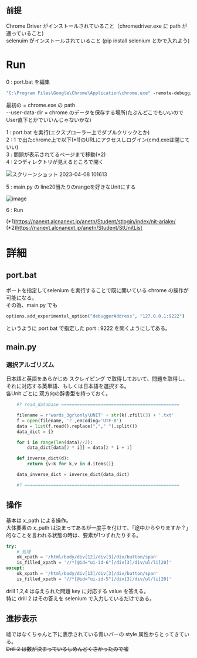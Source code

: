 ## 前提
Chrome Driver がインストールされていること（chromedriver.exe に path が通っていること)  
selenuim がインストールされていること (pip install selenium とかで入れよう)

# Run
0 : port.bat を編集  

```bat:port.bat
"C:\Program Files\Google\Chrome\Application\chrome.exe" -remote-debugging-port=9222 --user-data-dir="C:\Users\kpp01\"
```

最初の = chrome.exe の path  
--user-data-dir = chrome のデータを保存する場所(たぶんどこでもいいのでUser直下とかでいいんじゃないかな)  

1 : port.bat を実行(エクスプローラー上でダブルクリックとか)  
2 : 1 で出たchrome上で以下(*1)のURLにアクセスしログイン(cmd.exeは閉じていい)  
3 : 問題が表示されてるページまで移動(*2)  
4 : 2つディレクトリが見えるところで開く  

![スクリーンショット 2023-04-08 101613](https://user-images.githubusercontent.com/76511273/230697148-d20f43a9-cccf-4feb-9735-6cdd558301f1.png)

5 : main.py の line20当たりのrangeを好きなUnitにする  

![image](https://user-images.githubusercontent.com/76511273/230697815-9c94ab28-e3e8-4943-8f4c-49bf90d8a363.png)

6 : Run  

(*1)https://nanext.alcnanext.jp/anetn/Student/stlogin/index/nit-ariake/  
(*2)https://nanext.alcnanext.jp/anetn/Student/StUnitList  

# 詳細
## port.bat
ポートを指定してselenium を実行することで既に開いている chrome の操作が可能になる。  
その為、main.py でも

```bat:port.bat
options.add_experimental_option("debuggerAddress", "127.0.0.1:9222")
```

というように port.bat で指定した port : 9222 を開くようにしてある。

## main.py
### 選択アルゴリズム
日本語と英語をあらかじめ スクレイピング で取得しておいて、問題を取得し、それに対応する英単語、もしくは日本語を選択する。  
各Unit ごとに 双方向の辞書型を持っておく。

```py:main.py
    #? read_database =============================================

    filename = r'words_3gr\only\UNIT' + str(k).zfill(3) + '.txt'
    f = open(filename, 'r',encoding='UTF-8')
    data = list(f.read().replace(","," ").split())
    data_dict = {}

    for i in range(len(data)//2):
        data_dict[data[2 * i]] = data[2 * i + 1]

    def inverse_dict(d):
        return {v:k for k,v in d.items()}

    data_inverse_dict = inverse_dict(data_dict)

    #? ===========================================================
```

## 操作
基本は x_path による操作。  
大体要素の x_path は決まってあるが一度手を付けて、「途中からやりますか？」的なことを言われる状態の時は、要素が1つずれたりする。  

```py:main.py
try:
    # 処理
    ok_xpath = '/html/body/div[12]/div[3]/div/button/span'
    is_filled_xpath = '//*[@id="ui-id-6"]/div[3]/div/ul/li[20]'
except:
    ok_xpath = '/html/body/div[13]/div[3]/div/button/span'
    is_filled_xpath = '//*[@id="ui-id-5"]/div[3]/div/ul/li[20]'
```

drill 1,2,4 は与えられた問題 key に対応する value を答える。  
特に drill 2 はその答えを selenium で入力しているだけである。

## 進捗表示
嘘ではなくちゃんと下に表示されている青いバーの style 属性からとってきている。  
~~Drill 2 は数が決まっているしめんどくさかったので嘘~~

